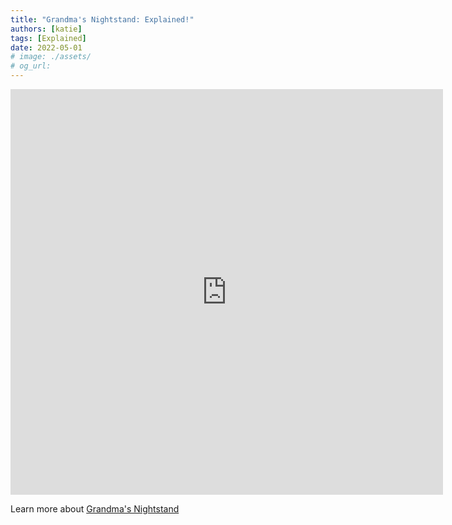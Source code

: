 ```yaml
---
title: "Grandma's Nightstand: Explained!"
authors: [katie]
tags: [Explained]
date: 2022-05-01
# image: ./assets/
# og_url: 
---
```


<!-- <iframe src="https://www.youtube.com/embed/GRRr2ZqqOE4" title="YouTube video player" frameborder="0" allow="accelerometer; autoplay; clipboard-write; encrypted-media; gyroscope; picture-in-picture" allowFullScreen></iframe> -->

<iframe src="https://cdn.embedly.com/widgets/media.html?type=text%2Fhtml&amp;key=a19fcc184b9711e1b4764040d3dc5c07&amp;schema=twitter&amp;url=https%3A//twitter.com/purrnelopescc/status/1520485640722288641&amp;image=https%3A//i.embed.ly/1/image%3Furl%3Dhttps%253A%252F%252Fabs.twimg.com%252Ferrors%252Flogo46x38.png%26key%3Da19fcc184b9711e1b4764040d3dc5c07" allowfullscreen="" frameborder="0" height="649" width="692" title="purrnelope.pcc.eth on Twitter: &quot;Airdrop #8 is here! @Hippapasta got her Grandma in to explain more below 👇Also:- Minting starts May 16th 🗓️- Minted companion will earn our $Token 🪙 pic.twitter.com/LIp3vk1ghi / Twitter&quot;" class="gp aq as ag cf" scrolling="auto"></iframe>

<!--truncate-->

Learn more about [Grandma's Nightstand](/collections/kittyvault-purrks/grandma-s-nightstand)